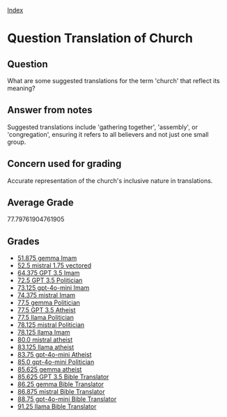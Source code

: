 
[Index](../../index.md)
# Question Translation of Church
## Question
What are some suggested translations for the term 'church' that reflect its meaning?

## Answer from notes
Suggested translations include 'gathering together', 'assembly', or 'congregation', ensuring it refers to all believers and not just one small group.

## Concern used for grading
Accurate representation of the church's inclusive nature in translations.

## Average Grade
77.79761904761905

## Grades
 * [51.875 gemma Imam](../answers/gemma_Imam/Translation_of_Church.md)
 * [52.5 mistral 1.75 vectored](../answers/mistral_1.75_vectored/Translation_of_Church.md)
 * [64.375 GPT 3.5 Imam](../answers/GPT_3.5_Imam/Translation_of_Church.md)
 * [72.5 GPT 3.5 Politician](../answers/GPT_3.5_Politician/Translation_of_Church.md)
 * [73.125 gpt-4o-mini Imam](../answers/gpt-4o-mini_Imam/Translation_of_Church.md)
 * [74.375 mistral Imam](../answers/mistral_Imam/Translation_of_Church.md)
 * [77.5 gemma Politician](../answers/gemma_Politician/Translation_of_Church.md)
 * [77.5 GPT 3.5 Atheist](../answers/GPT_3.5_Atheist/Translation_of_Church.md)
 * [77.5 llama Politician](../answers/llama_Politician/Translation_of_Church.md)
 * [78.125 mistral Politician](../answers/mistral_Politician/Translation_of_Church.md)
 * [78.125 llama Imam](../answers/llama_Imam/Translation_of_Church.md)
 * [80.0 mistral atheist](../answers/mistral_atheist/Translation_of_Church.md)
 * [83.125 llama atheist](../answers/llama_atheist/Translation_of_Church.md)
 * [83.75 gpt-4o-mini Atheist](../answers/gpt-4o-mini_Atheist/Translation_of_Church.md)
 * [85.0 gpt-4o-mini Politician](../answers/gpt-4o-mini_Politician/Translation_of_Church.md)
 * [85.625 gemma atheist](../answers/gemma_atheist/Translation_of_Church.md)
 * [85.625 GPT 3.5 Bible Translator](../answers/GPT_3.5_Bible_Translator/Translation_of_Church.md)
 * [86.25 gemma Bible Translator](../answers/gemma_Bible_Translator/Translation_of_Church.md)
 * [86.875 mistral Bible Translator](../answers/mistral_Bible_Translator/Translation_of_Church.md)
 * [88.75 gpt-4o-mini Bible Translator](../answers/gpt-4o-mini_Bible_Translator/Translation_of_Church.md)
 * [91.25 llama Bible Translator](../answers/llama_Bible_Translator/Translation_of_Church.md)
